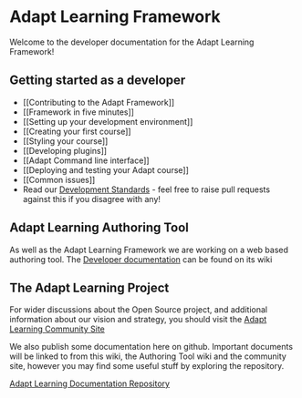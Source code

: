 # Adapt Learning Framework
Welcome to the developer documentation for the Adapt Learning Framework! 

## Getting started as a developer
* [[Contributing to the Adapt Framework]]
* [[Framework in five minutes]]
* [[Setting up your development environment]]
* [[Creating your first course]]
* [[Styling your course]]
* [[Developing plugins]]
* [[Adapt Command line interface]]
* [[Deploying and testing your Adapt course]]
* [[Common issues]]
* Read our [Development Standards](/adaptlearning/documentation/blob/master/01_cross_workstream/developer_requirements.md) - feel free to raise pull requests against this if you disagree with any!

## Adapt Learning Authoring Tool
As well as the Adapt Learning Framework we are working on a web based authoring tool.  The [Developer documentation](/adaptlearning/adapt_authoring/wiki) can be found on its wiki

## The Adapt Learning Project 
For wider discussions about the Open Source project, and additional information about our vision and strategy, you should visit the [Adapt Learning Community Site](https://community.adaptlearning.org/)

We also publish some documentation here on github.  Important documents will be linked to from this wiki, the Authoring Tool wiki and the community site, however you may find some useful stuff by exploring the repository.

[Adapt Learning Documentation Repository](/adaptlearning/documentation)